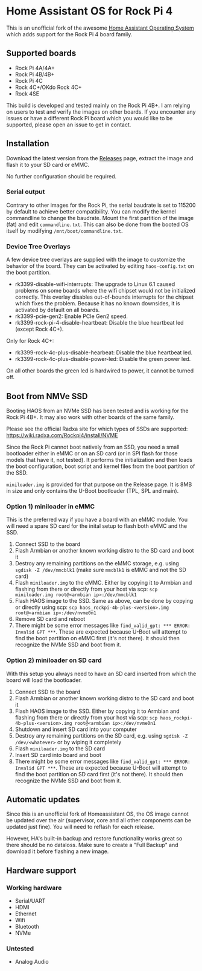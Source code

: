 # Home Assistant OS for Rock Pi 4

This is an unofficial fork of the awesome [Home Assistant Operating System](https://github.com/home-assistant/operating-system) which adds support for the Rock Pi 4 board family.

## Supported boards

- Rock Pi 4A/4A+
- Rock Pi 4B/4B+
- Rock Pi 4C
- Rock 4C+/OKdo Rock 4C+
- Rock 4SE

This build is developed and tested mainly on the Rock Pi 4B+. I am relying on users to test and verify the images on other boards. If you encounter any issues or have a different Rock Pi board which you would like to be supported, please open an issue to get in contact.

## Installation

Download the latest version from the [Releases](https://github.com/citruz/haos-rockpi/releases) page, extract the image and flash it to your SD card or eMMC.

No further configuration should be required.

### Serial output

Contrary to other images for the Rock Pi, the serial baudrate is set to 115200 by default to achieve better compatibility. You can modify the kernel commandline to change the baudrate. Mount the first partition of the image (fat) and edit `commandline.txt`. This can also be done from the booted OS itself by modifying `/mnt/boot/commandline.txt`.

### Device Tree Overlays

A few device tree overlays are supplied with the image to customize the behavior of the board. They can be activated by editing `haos-config.txt` on the boot partition.

- rk3399-disable-wifi-interrupts: The upgrade to Linux 6.1 caused problems on some boards where the wifi chipset would not be initialized correctly. This overlay disables out-of-bounds interrupts for the chipset which fixes the problem. Because it has no known downsides, it is activated by default on all boards.
- rk3399-pcie-gen2: Enable PCIe Gen2 speed.
- rk3399-rock-pi-4-disable-heartbeat: Disable the blue heartbeat led (except Rock 4C+).

Only for Rock 4C+:
- rk3399-rock-4c-plus-disable-hearbeat: Disable the blue heartbeat led.
- rk3399-rock-4c-plus-disable-power-led: Disable the green power led.

On all other boards the green led is hardwired to power, it cannot be turned off.

## Boot from NMVe SSD

Booting HAOS from an NVMe SSD has been tested and is working for the Rock Pi 4B+. It may also work with other boards of the same family.

Please see the official Radxa site for which types of SSDs are supported: https://wiki.radxa.com/Rockpi4/install/NVME

Since the Rock Pi cannot boot natively from an SSD, you need a small bootloader either in eMMC or on an SD card (or in SPI flash for those models that have it, not tested). It performs the initialization and then loads the boot configuration, boot script and kernel files from the boot partition of the SSD.

`miniloader.img` is provided for that purpose on the Release page. It is 8MB in size and only contains the U-Boot bootloader (TPL, SPL and main).

### Option 1) miniloader in eMMC

This is the preferred way if you have a board with an eMMC module. You will need a spare SD card for the inital setup to flash both eMMC and the SSD.

1. Connect SSD to the board
1. Flash Armbian or another known working distro to the SD card and boot it
1. Destroy any remaining partitions on the eMMC storage, e.g. using `sgdisk -Z /dev/mmcblk1` (make sure `mmcblk1` is eMMC and not the SD card)
1. Flash `miniloader.img` to the eMMC. Either by copying it to Armbian and flashing from there or directly from your host via scp: `scp miniloader.img root@<armbian ip>:/dev/mmcblk1`
1. Flash HAOS image to the SSD. Same as above, can be done by copying or directly using scp: `scp haos_rockpi-4b-plus-<version>.img root@<armbian ip>:/dev/nvme0n1`
1. Remove SD card and reboot
1. There might be some error messages like `find_valid_gpt: *** ERROR: Invalid GPT ***`. These are expected because U-Boot will attempt to find the boot partition on eMMC first (it's not there). It should then recognize the NVMe SSD and boot from it.

### Option 2) miniloader on SD card

With this setup you always need to have an SD card inserted from which the board will load the bootloader.

1. Connect SSD to the board
1. Flash Armbian or another known working distro to the SD card and boot it
1. Flash HAOS image to the SSD. Either by copying it to Armbian and flashing from there or directly from your host via scp: `scp haos_rockpi-4b-plus-<version>.img root@<armbian ip>:/dev/nvme0n1`
1. Shutdown and insert SD card into your computer
1. Destroy any remaining partitions on the SD card, e.g. using `sgdisk -Z /dev/<whatever>` or by wiping it completely
1. Flash `miniloader.img` to the SD card
1. Insert SD card into board and boot
1. There might be some error messages like `find_valid_gpt: *** ERROR: Invalid GPT ***`. These are expected because U-Boot will attempt to find the boot partition on SD card first (it's not there). It should then recognize the NVMe SSD and boot from it.

## Automatic updates

Since this is an unofficial fork of Homeassistant OS, the OS image cannot be updated over the air (supervisor, core and all other components can be updated just fine). You will need to reflash for each release.

However, HA's built-in backup and restore functionality works great so there should be no dataloss. Make sure to create a "Full Backup" and download it before flashing a new image.

## Hardware support

### Working hardware

- Serial/UART
- HDMI
- Ethernet
- Wifi
- Bluetooth
- NVMe

### Untested

- Analog Audio

